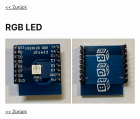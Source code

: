 [<< Zurück](../README.md)

# RGB LED

<img src="Bilder/RGB_LED_vorne.JPEG" alt="drawing" width="209"/>
<img src="Bilder/RGB_LED_hinten.JPEG" alt="drawing" width="200"/>

[<< Zurück](../README.md)